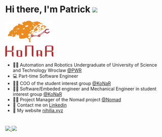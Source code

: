 # Hi there, I'm Patrick <img src="https://user-images.githubusercontent.com/55252776/89190633-52f82a80-d5d4-11ea-9108-dcd620e4594a.gif" width="5%">
<p allign="left"> 

<img style="width:30%;" allign="right" src="https://github.com/X-Lemon-X/X-Lemon-X/blob/main/images/konar_logo.png?raw=true" width="100%">


- 👨‍🎓 Automation and Robotics Undergraduate of University of Science and Technology Wroclaw [@PWR](https://wefim.pwr.edu.pl/en/)
- 💻 Part-time Software Engineer
- 👨‍💼 COO of the student interest group [@KoNaR](https://konar.pwr.edu.pl/)
- 👨‍🎓 Software/Embeded engineer and Mechanical Engineer in student interest group [@KoNaR](https://konar.pwr.edu.pl/)
- 👨‍💼 Project Manager of the Nomad project [@Nomad](https://konar.pwr.edu.pl/project/nomad)
- 💬 Contact me on [Linkedin](https://www.linkedin.com/in/patryk-dudzi%C5%84ski-57141a2b9/)
- 🪪 My website [nihilia.xyz](https://nihilia.xyz/)

#
<a href="https://github.com/X-Lemon-X">
 <img style="width:49%;" allign="center" src="https://github-readme-stats.vercel.app/api?username=X-Lemon-X&show_icons=true&hide_border=true">
</a>
<a href="https://github.com/X-Lemon-X">
 <img style="width:37%;" allign="center" src="https://github-readme-stats.vercel.app/api/top-langs/?username=X-Lemon-X&layout=compact&hide_border=true">
</a>
